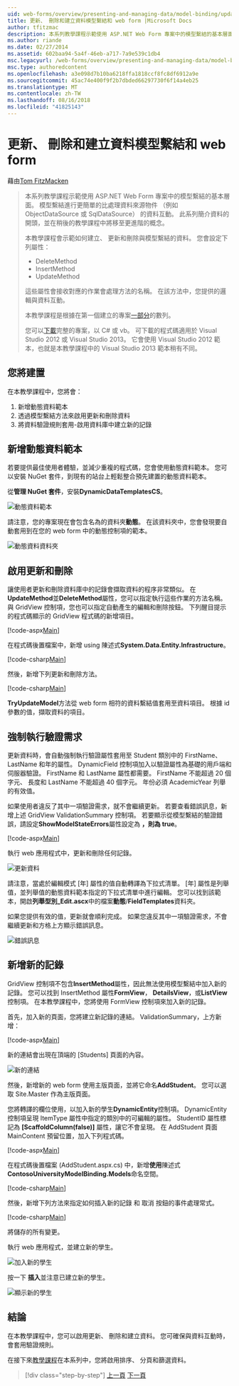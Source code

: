 ```yaml
---
uid: web-forms/overview/presenting-and-managing-data/model-binding/updating-deleting-and-creating-data
title: 更新、 刪除和建立資料模型繫結和 web form |Microsoft Docs
author: tfitzmac
description: 本系列教學課程示範使用 ASP.NET Web Form 專案中的模型繫結的基本層面。 模型繫結進行資料互動更多簡單-...
ms.author: riande
ms.date: 02/27/2014
ms.assetid: 602baa94-5a4f-46eb-a717-7a9e539c1db4
msc.legacyurl: /web-forms/overview/presenting-and-managing-data/model-binding/updating-deleting-and-creating-data
msc.type: authoredcontent
ms.openlocfilehash: a3e098d7b10ba6218ffa1818ccf8fc8df6912a9e
ms.sourcegitcommit: 45ac74e400f9f2b7dbded66297730f6f14a4eb25
ms.translationtype: MT
ms.contentlocale: zh-TW
ms.lasthandoff: 08/16/2018
ms.locfileid: "41825143"
---
```

<a name="updating-deleting-and-creating-data-with-model-binding-and-web-forms"></a>更新、 刪除和建立資料模型繫結和 web form
====================
藉由[Tom FitzMacken](https://github.com/tfitzmac)

> 本系列教學課程示範使用 ASP.NET Web Form 專案中的模型繫結的基本層面。 模型繫結進行更簡單的比處理資料來源物件 （例如 ObjectDataSource 或 SqlDataSource） 的資料互動。 此系列簡介資料的開頭，並在稍後的教學課程中將移至更進階的概念。
> 
> 本教學課程會示範如何建立、 更新和刪除與模型繫結的資料。 您會設定下列屬性：
> 
> - DeleteMethod
> - InsertMethod
> - UpdateMethod
> 
> 這些屬性會接收對應的作業會處理方法的名稱。 在該方法中，您提供的邏輯與資料互動。
> 
> 本教學課程是根據在第一個建立的專案[一部分](retrieving-data.md)的數列。
> 
> 您可以[下載](https://go.microsoft.com/fwlink/?LinkId=286116)完整的專案，以 C# 或 vb。 可下載的程式碼適用於 Visual Studio 2012 或 Visual Studio 2013。 它會使用 Visual Studio 2012 範本，也就是本教學課程中的 Visual Studio 2013 範本稍有不同。


## <a name="what-youll-build"></a>您將建置

在本教學課程中，您將會：

1. 新增動態資料範本
2. 透過模型繫結方法來啟用更新和刪除資料
3. 將資料驗證規則套用-啟用資料庫中建立新的記錄

## <a name="add-dynamic-data-templates"></a>新增動態資料範本

若要提供最佳使用者體驗，並減少重複的程式碼，您會使用動態資料範本。 您可以安裝 NuGet 套件，到現有的站台上輕鬆整合預先建置的動態資料範本。

從**管理 NuGet 套件**，安裝**DynamicDataTemplatesCS**。

![動態資料範本](updating-deleting-and-creating-data/_static/image1.png)

請注意，您的專案現在會包含名為的資料夾**動態**。 在該資料夾中，您會發現要自動套用到在您的 web form 中的動態控制項的範本。

![動態資料資料夾](updating-deleting-and-creating-data/_static/image2.png)

## <a name="enable-updating-and-deleting"></a>啟用更新和刪除

讓使用者更新和刪除資料庫中的記錄會擷取資料的程序非常類似。 在  **UpdateMethod**並**DeleteMethod**屬性，您可以指定執行這些作業的方法名稱。 與 GridView 控制項，您也可以指定自動產生的編輯和刪除按鈕。 下列醒目提示的程式碼顯示的 GridView 程式碼的新增項目。

[!code-aspx[Main](updating-deleting-and-creating-data/samples/sample1.aspx?highlight=4-5)]

在程式碼後置檔案中，新增 using 陳述式**System.Data.Entity.Infrastructure**。

[!code-csharp[Main](updating-deleting-and-creating-data/samples/sample2.cs)]

然後，新增下列更新和刪除方法。

[!code-csharp[Main](updating-deleting-and-creating-data/samples/sample3.cs)]

**TryUpdateModel**方法從 web form 相符的資料繫結值套用至資料項目。 根據 id 參數的值，擷取資料的項目。

## <a name="enforce-validation-requirements"></a>強制執行驗證需求

更新資料時，會自動強制執行驗證屬性套用至 Student 類別中的 FirstName、 LastName 和年的屬性。 DynamicField 控制項加入以驗證屬性為基礎的用戶端和伺服器驗證。 FirstName 和 LastName 屬性都需要。 FirstName 不能超過 20 個字元、 長度和 LastName 不能超過 40 個字元。 年份必須 AcademicYear 列舉的有效值。

如果使用者違反了其中一項驗證需求，就不會繼續更新。 若要查看錯誤訊息，新增上述 GridView ValidationSummary 控制項。 若要顯示從模型繫結的驗證錯誤，請設定**ShowModelStateErrors**屬性設定為 **，則為 true**。 

[!code-aspx[Main](updating-deleting-and-creating-data/samples/sample4.aspx)]

執行 web 應用程式中，更新和刪除任何記錄。

![更新資料](updating-deleting-and-creating-data/_static/image3.png)

請注意，當處於編輯模式 [年] 屬性的值自動轉譯為下拉式清單。 [年] 屬性是列舉值，並列舉值的動態資料範本指定的下拉式清單中進行編輯。 您可以找到該範本，開啟**列舉型別\_Edit.ascx**中的檔案**動態**/**FieldTemplates**資料夾。

如果您提供有效的值，更新就會順利完成。 如果您違反其中一項驗證需求，不會繼續更新和方格上方顯示錯誤訊息。

![錯誤訊息](updating-deleting-and-creating-data/_static/image4.png)

## <a name="add-new-records"></a>新增新的記錄

GridView 控制項不包含**InsertMethod**屬性，因此無法使用模型繫結中加入新的記錄。 您可以找到 InsertMethod 屬性**FormView**， **DetailsView**，或**ListView**控制項。 在本教學課程中，您將使用 FormView 控制項來加入新的記錄。

首先，加入新的頁面，您將建立新記錄的連結。 ValidationSummary，上方新增：

[!code-aspx[Main](updating-deleting-and-creating-data/samples/sample5.aspx)]

新的連結會出現在頂端的 [Students] 頁面的內容。

![新的連結](updating-deleting-and-creating-data/_static/image5.png)

然後，新增新的 web form 使用主版頁面，並將它命名**AddStudent**。 您可以選取 Site.Master 作為主版頁面。

您將轉譯的欄位使用，以加入新的學生**DynamicEntity**控制項。 DynamicEntity 控制項呈現 ItemType 屬性中指定的類別中的可編輯的屬性。 StudentID 屬性標記為 **[ScaffoldColumn(false)]** 屬性，讓它不會呈現。 在 AddStudent 頁面 MainContent 預留位置，加入下列程式碼。

[!code-aspx[Main](updating-deleting-and-creating-data/samples/sample6.aspx)]

在程式碼後置檔案 (AddStudent.aspx.cs) 中，新增**使用**陳述式**ContosoUniversityModelBinding.Models**命名空間。

[!code-csharp[Main](updating-deleting-and-creating-data/samples/sample7.cs)]

然後，新增下列方法來指定如何插入新的記錄 和 取消 按鈕的事件處理常式。

[!code-csharp[Main](updating-deleting-and-creating-data/samples/sample8.cs)]

將儲存的所有變更。

執行 web 應用程式，並建立新的學生。

![加入新的學生](updating-deleting-and-creating-data/_static/image6.png)

按一下 **插入**並注意已建立新的學生。

![顯示新的學生](updating-deleting-and-creating-data/_static/image7.png)

## <a name="conclusion"></a>結論

在本教學課程中，您可以啟用更新、 刪除和建立資料。 您可確保與資料互動時，會套用驗證規則。

在接下來[教學課程](sorting-paging-and-filtering-data.md)在本系列中，您將啟用排序、 分頁和篩選資料。

> [!div class="step-by-step"]
> [上一頁](retrieving-data.md)
> [下一頁](sorting-paging-and-filtering-data.md)
